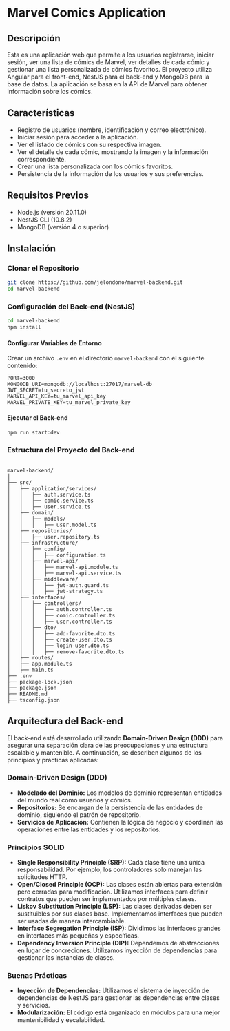 
# Marvel Comics Application

## Descripción
Esta es una aplicación web que permite a los usuarios registrarse, iniciar sesión, ver una lista de cómics de Marvel, ver detalles de cada cómic y gestionar una lista personalizada de cómics favoritos. El proyecto utiliza Angular para el front-end, NestJS para el back-end y MongoDB para la base de datos. La aplicación se basa en la API de Marvel para obtener información sobre los cómics.

## Características
- Registro de usuarios (nombre, identificación y correo electrónico).
- Iniciar sesión para acceder a la aplicación.
- Ver el listado de cómics con su respectiva imagen.
- Ver el detalle de cada cómic, mostrando la imagen y la información correspondiente.
- Crear una lista personalizada con los cómics favoritos.
- Persistencia de la información de los usuarios y sus preferencias.

## Requisitos Previos
- Node.js (versión 20.11.0)
- NestJS CLI (10.8.2)
- MongoDB (versión 4 o superior)

## Instalación

### Clonar el Repositorio
```bash
git clone https://github.com/jelondono/marvel-backend.git
cd marvel-backend
```

### Configuración del Back-end (NestJS)
```bash
cd marvel-backend
npm install
```

#### Configurar Variables de Entorno
Crear un archivo `.env` en el directorio `marvel-backend` con el siguiente contenido:
```
PORT=3000
MONGODB_URI=mongodb://localhost:27017/marvel-db
JWT_SECRET=tu_secreto_jwt
MARVEL_API_KEY=tu_marvel_api_key
MARVEL_PRIVATE_KEY=tu_marvel_private_key
```

#### Ejecutar el Back-end
```bash
npm run start:dev
```

### Estructura del Proyecto del Back-end

```

marvel-backend/
│
├── src/
│   ├── application/services/
│   │   ├── auth.service.ts
│   │   ├── comic.service.ts
│   │   ├── user.service.ts
│   ├── domain/
│   │   ├── models/
│   │   │   ├── user.model.ts
│   ├── repositories/
│   │   ├── user.repository.ts
│   ├── infrastructure/
│   │   ├── config/
│   │   │   ├── configuration.ts
│   │   ├── marvel-api/
│   │   │   ├── marvel-api.module.ts
│   │   │   ├── marvel-api.service.ts
│   │   ├── middleware/
│   │   │   ├── jwt-auth.guard.ts
│   │   │   ├── jwt-strategy.ts
│   ├── interfaces/
│   │   ├── controllers/
│   │   │   ├── auth.controller.ts
│   │   │   ├── comic.controller.ts
│   │   │   ├── user.controller.ts
│   │   ├── dto/
│   │   │   ├── add-favorite.dto.ts
│   │   │   ├── create-user.dto.ts
│   │   │   ├── login-user.dto.ts
│   │   │   ├── remove-favorite.dto.ts
│   ├── routes/
│   ├── app.module.ts
│   ├── main.ts
├── .env
├── package-lock.json
├── package.json
├── README.md
├── tsconfig.json

```

## Arquitectura del Back-end
El back-end está desarrollado utilizando **Domain-Driven Design (DDD)** para asegurar una separación clara de las preocupaciones y una estructura escalable y mantenible. A continuación, se describen algunos de los principios y prácticas aplicadas:

### Domain-Driven Design (DDD)
- **Modelado del Dominio:** Los modelos de dominio representan entidades del mundo real como usuarios y cómics.
- **Repositorios:** Se encargan de la persistencia de las entidades de dominio, siguiendo el patrón de repositorio.
- **Servicios de Aplicación:** Contienen la lógica de negocio y coordinan las operaciones entre las entidades y los repositorios.

### Principios SOLID
- **Single Responsibility Principle (SRP):** Cada clase tiene una única responsabilidad. Por ejemplo, los controladores solo manejan las solicitudes HTTP.
- **Open/Closed Principle (OCP):** Las clases están abiertas para extensión pero cerradas para modificación. Utilizamos interfaces para definir contratos que pueden ser implementados por múltiples clases.
- **Liskov Substitution Principle (LSP):** Las clases derivadas deben ser sustituibles por sus clases base. Implementamos interfaces que pueden ser usadas de manera intercambiable.
- **Interface Segregation Principle (ISP):** Dividimos las interfaces grandes en interfaces más pequeñas y específicas.
- **Dependency Inversion Principle (DIP):** Dependemos de abstracciones en lugar de concreciones. Utilizamos inyección de dependencias para gestionar las instancias de clases.

### Buenas Prácticas
- **Inyección de Dependencias:** Utilizamos el sistema de inyección de dependencias de NestJS para gestionar las dependencias entre clases y servicios.
- **Modularización:** El código está organizado en módulos para una mejor mantenibilidad y escalabilidad.
